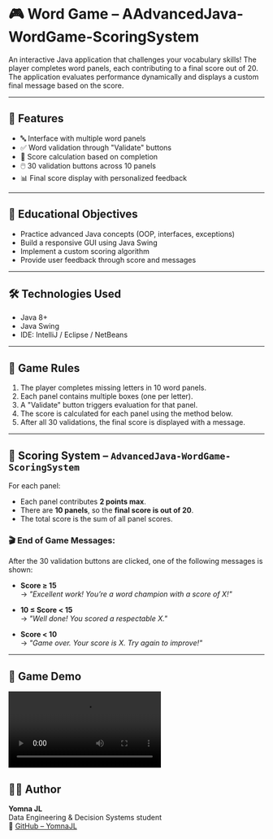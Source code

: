# 🎮 Word Game – AAdvancedJava-WordGame-ScoringSystem

An interactive Java application that challenges your vocabulary skills! The player completes word panels, each contributing to a final score out of 20. The application evaluates performance dynamically and displays a custom final message based on the score.

---

## 📌 Features

- 🔤 Interface with multiple word panels
- ✅ Word validation through "Validate" buttons
- 🧠 Score calculation based on completion
- 🖱️ 30 validation buttons across 10 panels
- 📊 Final score display with personalized feedback

---

## 🎯 Educational Objectives

- Practice advanced Java concepts (OOP, interfaces, exceptions)
- Build a responsive GUI using Java Swing
- Implement a custom scoring algorithm
- Provide user feedback through score and messages

---

## 🛠️ Technologies Used

- Java 8+
- Java Swing
- IDE: IntelliJ / Eclipse / NetBeans

---

## 📝 Game Rules

1. The player completes missing letters in 10 word panels.
2. Each panel contains multiple boxes (one per letter).
3. A "Validate" button triggers evaluation for that panel.
4. The score is calculated for each panel using the method below.
5. After all 30 validations, the final score is displayed with a message.

---

## 🧮 Scoring System – `AdvancedJava-WordGame-ScoringSystem`

For each panel:

- Each panel contributes **2 points max**.
- There are **10 panels**, so the **final score is out of 20**.
- The total score is the sum of all panel scores.

### 🎬 End of Game Messages:

After the 30 validation buttons are clicked, one of the following messages is shown:

- **Score ≥ 15**  
  → _"Excellent work! You’re a word champion with a score of X!"_

- **10 ≤ Score < 15**  
  → _"Well done! You scored a respectable X."_

- **Score < 10**  
  → _"Game over. Your score is X. Try again to improve!"_

---

## 🎥 Game Demo

![Demo du dashboard](https://github.com/YomnaJL/AdvancedJava-WordGame-ScoringSystem/blob/main/Enregistrement1-ezgif.com-video-to-gif-converter.mp4)


## 🧑‍💻 Author

**Yomna JL**  
Data Engineering & Decision Systems student  
📎 [GitHub – YomnaJL](https://github.com/YomnaJL)


